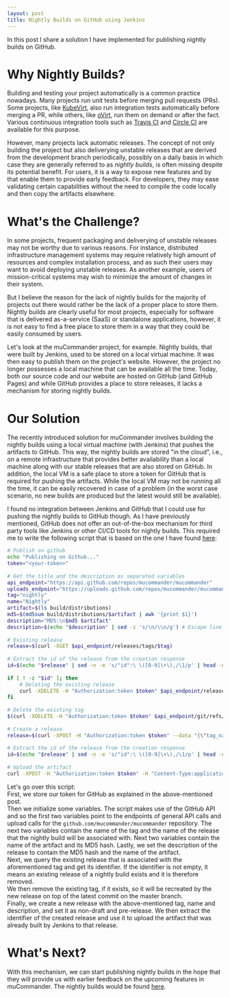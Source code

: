 ```yaml
---
layout: post
title: Nightly Builds on GitHub using Jenkins
---
```


In this post I share a solution I have implemented for publishing nightly builds on GitHub.


# Why Nightly Builds?

Building and testing your project automatically is a common practice nowadays. Many projects run unit tests before merging pull requests (PRs). Some projects, like [KubeVirt](https://github.com/kubevirt), also run integration tests automatically before merging a PR, while others, like [oVirt](https://github.com/oVirt), run them on demand or after the fact. Various continuous integration tools such as [Travis CI](https://travis-ci.com) and [Circle CI](https://circleci.com) are available for this purpose.  

However, many projects lack automatic releases. The concept of not only building the project but also deliverying unstable releases that are derived from the development branch periodically, possibly on a daily basis in which case they are generally referred to as *nightly builds*, is often missing despite its potential benefit. For users, it is a way to expose new features and by that enable them to provide early feedback. For developers, they may ease validating certain capabilities without the need to compile the code locally and then copy the artifacts elsewhere.

# What's the Challenge? 

In some projects, frequent packaging and deliverying of unstable releases may not be worthy due to various reasons. For instance, distributed infrastructure management systems may require relatively high amount of resources and complex installation process, and as such their users may want to avoid deploying unstable releases. As another example, users of mission-critical systems may wish to minimize the amount of changes in their system.  

But I believe the reason for the lack of nightly builds for the majority of projects out there would rather be the lack of a proper place to store them. Nightly builds are clearly useful for most projects, especially for software that is delivered as-a-service (SaaS) or standalone applications, however, it is not easy to find a free place to store them in a way that they could be easily consumed by users.  

Let's look at the muCommander project, for example. Nightly builds, that were built by Jenkins, used to be stored on a local virtual machine. It was then easy to publish them on the project's website. However, the project no longer possesses a local machine that can be available all the time. Today, both our source code and our website are hosted on GitHub (and GitHub Pages) and while GitHub provides a place to store releases, it lacks a mechanism for storing nightly builds.  

# Our Solution

The recently introduced solution for muCommander involves building the nightly builds using a local virtual machine (with Jenkins) that pushes the artifacts to GitHub. This way, the nightly builds are stored  "in the cloud", i.e., on a remote infrastructure that provides better availability than a local machine along with our stable releases that are also stored on GitHub. In addition, the local VM is a safe place to store a token for GitHub that is required for pushing the artifacts. While the local VM may not be running all the time, it can be easily recovered in case of a problem (in the worst case scenario, no new builds are produced but the latest would still be available).  

I found no integration between Jenkins and GitHub that I could use for pushing the nightly builds to GitHub though. As I have previously mentioned, GitHub does not offer an out-of-the-box mechanism for third party tools like Jenkins or other CI/CD tools for nightly builds. This required me to write the following script that is based on the one I have found [here](https://medium.com/@systemglitch/continuous-integration-with-jenkins-and-github-release-814904e20776):

```sh
# Publish on github
echo "Publishing on Github..."
token="<your-token>"
 
# Get the title and the description as separated variables
api_endpoint="https://api.github.com/repos/mucommander/mucommander"
uploads_endpoint="https://uploads.github.com/repos/mucommander/mucommander"
tag="nightly"
name="Nightly"
artifact=$(ls build/distributions)
md5=$(md5sum build/distributions/$artifact | awk '{print $1}')
description="MD5:\n$md5 $artifact"
description=$(echo "$description" | sed -z 's/\n/\\n/g') # Escape line breaks to prevent json parsing problems
 
# Existing release
release=$(curl -XGET $api_endpoint/releases/tags/$tag)
 
# Extract the id of the release from the creation response
id=$(echo "$release" | sed -n -e 's/"id":\ \([0-9]\+\),/\1/p' | head -n 1 | sed 's/[[:blank:]]//g')
 
if [ ! -z "$id" ]; then
    # Deleting the existing release
    curl -XDELETE -H "Authorization:token $token" $api_endpoint/releases/$id
fi
 
# Delete the existing tag
$(curl -XDELETE -H "Authorization:token $token" $api_endpoint/git/refs/tags/$tag) || true
 
# Create a release
release=$(curl -XPOST -H "Authorization:token $token" --data "{\"tag_name\": \"$tag\", \"target_commitish\": \"master\", \"name\": \"$name\", \"body\": \"$description\", \"draft\": false, \"prerelease\": true}" $api_endpoint/releases)
 
# Extract the id of the release from the creation response
id=$(echo "$release" | sed -n -e 's/"id":\ \([0-9]\+\),/\1/p' | head -n 1 | sed 's/[[:blank:]]//g')
 
# Upload the artifact
curl -XPOST -H "Authorization:token $token" -H "Content-Type:application/octet-stream" --data-binary @build/distributions/$artifact $uploads_endpoint/releases/$id/assets?name=$artifact
```

Let's go over this script:  
First, we store our token for GitHub as explained in the above-mentioned post.  
Then we initialize some variables. The script makes use of the GitHub API and so the first two variables point to the endpoints of general API calls and upload calls for the `github.com/mucommander/mucommander` repository. The next two variables contain the name of the tag and the name of the release that the nightly build will be associated with. Next two variables contain the name of the artifact and its MD5 hash. Lastly, we set the description of the release to contain the MD5 hash and the name of the artifact.  
Next, we query the existing release that is associated with the aforementioned tag and get its identifier. If the identifier is not empty, it means an existing release of a nightly build exists and it is therefore removed.  
We then remove the existing tag, if it exists, so it will be recreated by the new release on top of the latest commit on the master branch.  
Finally, we create a new release with the above-mentioned tag, name and description, and set it as non-draft and pre-release. We then extract the identifier of the created release and use it to upload the artifact that was already built by Jenkins to that release.

# What's Next?

With this mechanism, we can start publishing nightly builds in the hope that they will provide us with earlier feedback on the upcoming features in muCommander. The nightly builds would be found [here](https://github.com/mucommander/mucommander/releases/tag/nightly).

